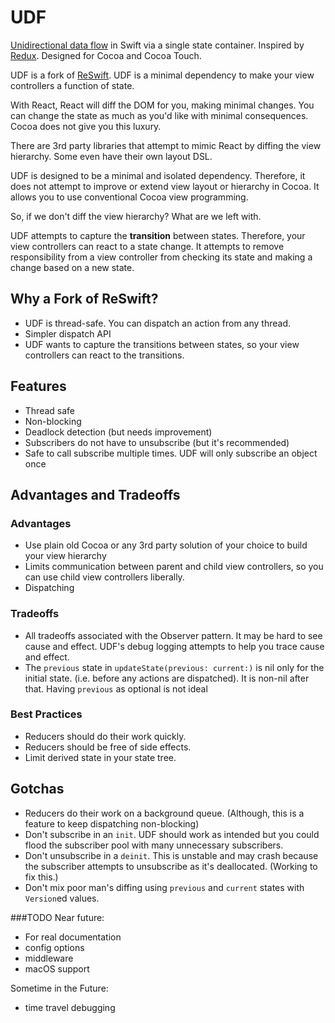 # UDF
[Unidirectional data flow](http://redux.js.org/docs/basics/DataFlow.html) in Swift via a single state container. Inspired by [Redux](https://github.com/reactjs/redux). Designed for Cocoa and Cocoa Touch.

UDF is a fork of [ReSwift](https://github.com/ReSwift/ReSwift). UDF is a minimal dependency to make your view controllers a function of state.

With React, React will diff the DOM for you, making minimal changes. You can change the state as much as you'd like with minimal consequences. Cocoa does not give you this luxury.

There are 3rd party libraries that attempt to mimic React by diffing the view hierarchy. Some even have their own layout DSL. 

UDF is designed to be a minimal and isolated dependency. Therefore, it does not attempt to improve or extend view layout or hierarchy in Cocoa. It allows you to use conventional Cocoa view programming. 

So, if we don't diff the view hierarchy? What are we left with.

UDF attempts to capture the **transition** between states. Therefore, your view controllers can react to a state change. It attempts to remove responsibility from a view controller from checking its state and making a change based on a new state.

## Why a Fork of ReSwift?

* UDF is thread-safe. You can dispatch an action from any thread.
* Simpler dispatch API
* UDF wants to capture the transitions between states, so your view controllers can react to the transitions.

## Features
* Thread safe
* Non-blocking
* Deadlock detection (but needs improvement)
* Subscribers do not have to unsubscribe (but it's recommended)
* Safe to call subscribe multiple times. UDF will only subscribe an object once

## Advantages and Tradeoffs
### Advantages
* Use plain old Cocoa or any 3rd party solution of your choice to build your view hierarchy
* Limits communication between parent and child view controllers, so you can use child view controllers liberally.
* Dispatching

### Tradeoffs
* All tradeoffs associated with the Observer pattern. It may be hard to see cause and effect. UDF's debug logging attempts to help you trace cause and effect.
* The `previous` state in `updateState(previous: current:)` is nil only for the initial state. (i.e. before any actions are dispatched). It is non-nil after that. Having `previous` as optional is not ideal
  
### Best Practices
* Reducers should do their work quickly.
* Reducers should be free of side effects.
* Limit derived state in your state tree.

## Gotchas
* Reducers do their work on a background queue. (Although, this is a feature to keep dispatching non-blocking)
* Don't subscribe in an `init`. UDF should work as intended but you could flood the subscriber pool with many unnecessary subscribers.
* Don't unsubscribe in a `deinit`. This is unstable and may crash because the subscriber attempts to unsubscribe as it's deallocated. (Working to fix this.)
* Don't mix poor man's diffing using `previous` and `current` states with `Version`ed values.

###TODO
Near future:
* For real documentation
* config options
* middleware
* macOS support

Sometime in the Future:
* time travel debugging
